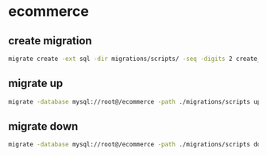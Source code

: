 # ecommerce


## create migration
```bash
migrate create -ext sql -dir migrations/scripts/ -seq -digits 2 create_table_order_details
```

## migrate up
```bash
migrate -database mysql://root@/ecommerce -path ./migrations/scripts up
```

## migrate down
```bash
migrate -database mysql://root@/ecommerce -path ./migrations/scripts down
```